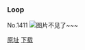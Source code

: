 ### Loop
No.1411
![图片不见了~~~](https://imgs.xkcd.com/comics/loop.png)

[原址](https://xkcd.com//1411) [下载](https://imgs.xkcd.com/comics/loop.png)

